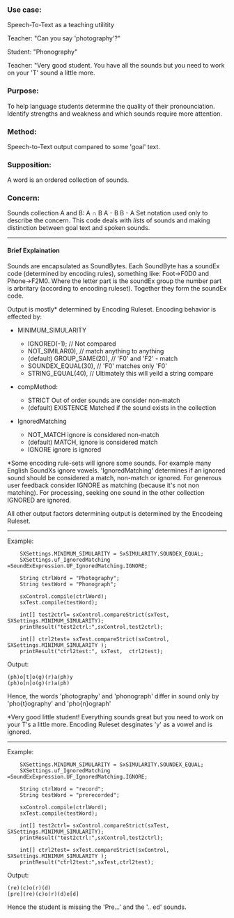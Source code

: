 ### Use case:
Speech-To-Text as a teaching utilitity

Teacher: "Can you say 'photography'?"

Student: "Phonography"

Teacher: "Very good student.  You have all the sounds but you need to work on your 'T' sound a little more.

### Purpose:

To help language students determine the quality of their pronounciation.  Identify strengths and weakness and which sounds require more attention.

### Method:
Speech-to-Text output compared to some 'goal' text.  

### Supposition:
A word is an ordered collection of sounds.

### Concern:
Sounds collection A and B:
A &#8745; B
A - B
B - A
Set notation used only to describe the concern. This code deals with *lists* of sounds and making distinction between goal text and spoken sounds.



------------
#### Brief Explaination
Sounds are encapsulated as SoundBytes. Each SoundByte has a soundEx code (determined by encoding rules), something like: Foot->F0D0  and Phone->F2M0. Where the letter part is the soundEx group the number part is arbritary (according to encoding ruleset).  Together they form the soundEx code.

Output is mostly* determined by Encoding Ruleset.  Encoding behavior is effected by:
* MINIMUM_SIMULARITY
  * IGNORED(-1);     	// Not compared
  *	NOT_SIMILAR(0),  			// match anything to anything
  *	(default) GROUP_SAME(20),  	// 'F0' and 'F2' - match
  * SOUNDEX_EQUAL(30),  // 'F0' matches only 'F0'
  * STRING_EQUAL(40),   // Ultimately this will yeild a string compare

* compMethod:
   * STRICT  Out of order sounds are consider non-match
   * (default) EXISTENCE Matched if the sound exists in the collection 


* IgnoredMatching
   * NOT_MATCH ignore is considered non-match
   * (default) MATCH, ignore is considered match
   * IGNORE ignore is ignored


*Some encoding rule-sets will ignore some sounds. For example many English SoundXs ignore vowels. 'IgnoredMatching' determines if an ignored sound should be considered a match, non-match or ignored.  For generous  user feedback consider IGNORE as matching (because it's not non matching). For processing, seeking one sound in the other collection IGNORED are ignored.

All other output factors determining output is determined by the Encodeing Ruleset.

-----
Example:
		
		SXSettings.MINIMUM_SIMULARITY = SxSIMULARITY.SOUNDEX_EQUAL;
		SXSettings.uf_IgnoredMatching =SoundExExpression.UF_IgnoredMatching.IGNORE;
		
		String ctrlWord = "Photography";
		String testWord = "Phonograph";
		
		sxControl.compile(ctrlWord);
		sxTest.compile(testWord);
		
		int[] test2ctrl= sxControl.compareStrict(sxTest, SXSettings.MINIMUM_SIMULARITY);
		printResult("test2ctrl:",sxControl,test2ctrl);
		
		int[] ctrl2test= sxTest.compareStrict(sxControl, SXSettings.MINIMUM_SIMULARITY );
		printResult("ctrl2test:", sxTest,  ctrl2test);

Output:

	(ph)o[t]o(g)(r)a(ph)y
	(ph)o[n]o(g)(r)a(ph)

Hence, the words 'photography' and 'phonograph' differ in sound only by 'pho{t}ography' and 'pho{n}ograph'

*Very good little student!  Everything sounds great but you need to work on your T's a little more.
Encoding Ruleset desginates 'y' as a vowel and is ignored. 

-----
Example:

		SXSettings.MINIMUM_SIMULARITY = SxSIMULARITY.SOUNDEX_EQUAL;
		SXSettings.uf_IgnoredMatching =SoundExExpression.UF_IgnoredMatching.IGNORE;
		
		String ctrlWord = "record";
		String testWord = "prerecorded";
		
		sxControl.compile(ctrlWord);
		sxTest.compile(testWord);
		
		int[] test2ctrl= sxControl.compareStrict(sxTest, SXSettings.MINIMUM_SIMULARITY);
		printResult("test2ctrl:",sxControl,test2ctrl);
		
		int[] ctrl2test= sxTest.compareStrict(sxControl, SXSettings.MINIMUM_SIMULARITY );
		printResult("ctrl2test:",sxTest,ctrl2test);

Output:

	(re)(c)o(r)(d)
	[pre](re)(c)o(r)(d)e[d]

Hence the student is missing the 'Pre...' and the '.. ed' sounds.
